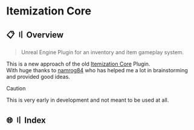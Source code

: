 # Itemization Core

## <a id="head"></a> 📋 〢 Overview  

> Unreal Engine Plugin for an inventory and item gameplay system.

This is a new approach of the old [Itemization Core](https://github.com/MajorTomAW/ItemizationCore-Archived) Plugin.  
With huge thanks to [namrog84](https://github.com/namrog84) who has helped me a lot in brainstorming and provided good ideas.


> [!CAUTION]
> This is very early in development and not meant to be used at all.

## 🌐 〢 Index
